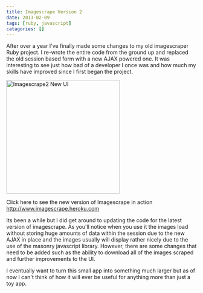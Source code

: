 ```yaml
---
title: Imagescrape Version 2
date: 2013-02-09
tags: [ruby, javascript]
catagories: []
---
```

After over a year I've finally made some changes to my old imagescraper Ruby project. I re-wrote the entire code from the ground up and replaced the old session based form with a new AJAX powered one. It was interesting to see just how bad of a developer I once was and how much my skills have improved since I first began the project.

<a href="https://s3-us-west-2.amazonaws.com/taywils.me.static.files/images/imagescrape2.png"><img src="https://s3-us-west-2.amazonaws.com/taywils.me.static.files/images/imagescrape2.png" alt="Imagescrape2 New UI" width="300px" /></a>

Click here to see the new version of Imagescrape in action <a href="http://imagescraper.heroku.com/">http://www.imagescrape.heroku.com</a>

Its been a while but I did get around to updating the code for the latest version of imagescrape.
As you'll notice when you use it the images load without storing huge amounts of data within the session due to the new AJAX in place and the images usually will display rather nicely due to the use of the masonry javascript library. However, there are some changes that need to be added such as the ability to download all of the images scraped and further improvements to the UI.

I eventually want to turn this small app into something much larger but as of now I can't think of how it will ever be useful for anything more than just a toy app.
